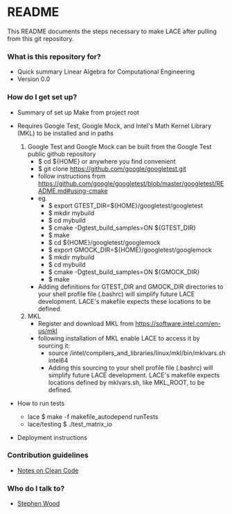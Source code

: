 # README #

This README documents the steps necessary to make LACE after pulling from this git repository.

### What is this repository for? ###

* Quick summary
Linear Algebra for Computational Engineering
* Version
0.0

### How do I get set up? ###

* Summary of set up
Make from project root
* Requires Google Test, Google Mock, and Intel's Math Kernel Library (MKL) to be installed and in paths
	1. Google Test and Google Mock can be built from the Google Test public github repository
		* $ cd ${HOME} or anywhere you find convenient
		* $ git clone https://github.com/google/googletest.git 
		* follow instructions from https://github.com/google/googletest/blob/master/googletest/README.md#using-cmake
		* eg.
			* $ export GTEST_DIR=${HOME}/googletest/googletest
			* $ mkdir mybuild
			* $ cd mybuild
			* $ cmake -Dgtest_build_samples=ON ${GTEST_DIR}
			* $ make
			* $ cd ${HOME}/googletest/googlemock
			* $ export GMOCK_DIR=${HOME}/googletest/googlemock
			* $ mkdir mybuild
			* $ cd mybuild
			* $ cmake -Dgtest_build_samples=ON ${GMOCK_DIR}
			* $ make
		* Adding definitions for GTEST_DIR and GMOCK_DIR directories to your shell profile file (.bashrc) will simplify future LACE development. LACE's makefile expects these locations to be defined.  
	2. MKL
		* Register and download MKL from https://software.intel.com/en-us/mkl
		* following installation of MKL enable LACE to access it by sourcing it:
			* source <path-to-installation>/intel/compilers_and_libraries/linux/mkl/bin/mklvars.sh intel64
			* Adding this sourcing to your shell profile file (.bashrc) will simplify future LACE development. LACE's makefile expects locations defined by mklvars.sh, like MKL_ROOT, to be defined.  

* How to run tests
	* lace $ make -f makefile_autodepend runTests
	* lace/testing $ ./test_matrix_io
* Deployment instructions

### Contribution guidelines ###

* [Notes on Clean Code](https://bitbucket.org/swood20/lace/wiki/Notes%20on%20Clean%20Code)

### Who do I talk to? ###

* [Stephen Wood](swood@utk.edu)